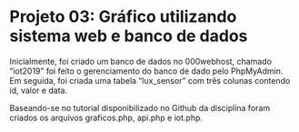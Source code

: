 # Projeto 03: Gráfico utilizando sistema web e banco de dados

Inicialmente, foi criado um banco de dados no 000webhost, chamado “iot2019” foi feito o gerenciamento do banco de dado pelo PhpMyAdmin. Em seguida, foi criada uma tabela “lux_sensor” com três colunas contendo id, valor e data. 

Baseando-se no tutorial disponibilizado no Github da disciplina foram criados os arquivos graficos.php, api.php e iot.php.
